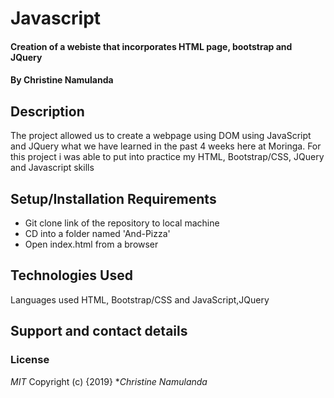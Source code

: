 # Javascript
#### Creation of a webiste that incorporates HTML page, bootstrap and JQuery
#### By **Christine Namulanda**
## Description
The project allowed us to create a webpage using DOM using JavaScript and JQuery what we have learned in the past 4 weeks here at Moringa. For this project i was able to put into practice my HTML, Bootstrap/CSS, JQuery and Javascript skills
## Setup/Installation Requirements
* Git clone link of the repository to local machine
* CD into a folder named 'And-Pizza'
* Open index.html from a browser
## Technologies Used
Languages used HTML, Bootstrap/CSS and JavaScript,JQuery
## Support and contact details

### License
*MIT*
Copyright (c) {2019} **Christine Namulanda*